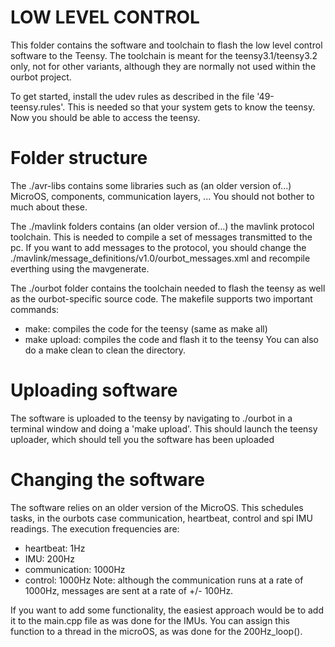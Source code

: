 LOW LEVEL CONTROL
=================

This folder contains the software and toolchain to flash the low level control software to the Teensy. The toolchain is meant for the teensy3.1/teensy3.2 only, not for other variants, although they are normally not used within the ourbot project.

To get started, install the udev rules as described in the file '49-teensy.rules'. This is needed so that your system gets to know the teensy. Now you should be able to access the teensy.

Folder structure
================

The ./avr-libs contains some libraries such as (an older version of...) MicroOS, components, communication layers, ... You should not bother to much about these.

The ./mavlink folders contains (an older version of...) the mavlink protocol toolchain. This is needed to compile a set of messages transmitted to the pc. If you want to add messages to the protocol, you should change the ./mavlink/message\_definitions/v1.0/ourbot\_messages.xml and recompile everthing using the mavgenerate.

The ./ourbot folder contains the toolchain needed to flash the teensy as well as the ourbot-specific source code. The makefile supports two important commands:
* make: compiles the code for the teensy (same as make all)
* make upload: compiles the code and flash it to the teensy
You can also do a make clean to clean the directory.

Uploading software
==================

The software is uploaded to the teensy by navigating to ./ourbot in a terminal window and doing a 'make upload'. This should launch the teensy uploader, which should tell you the software has been uploaded

Changing the software
=====================

The software relies on an older version of the MicroOS. This schedules tasks, in the ourbots case communication, heartbeat, control and spi IMU readings. The execution frequencies are:
* heartbeat: 1Hz
* IMU: 200Hz
* communication: 1000Hz
* control: 1000Hz
Note: although the communication runs at a rate of 1000Hz, messages are sent at a rate of +/- 100Hz.

If you want to add some functionality, the easiest approach would be to add it to the main.cpp file as was done for the IMUs. You can assign this function to a thread in the microOS, as was done for the 200Hz_loop().
